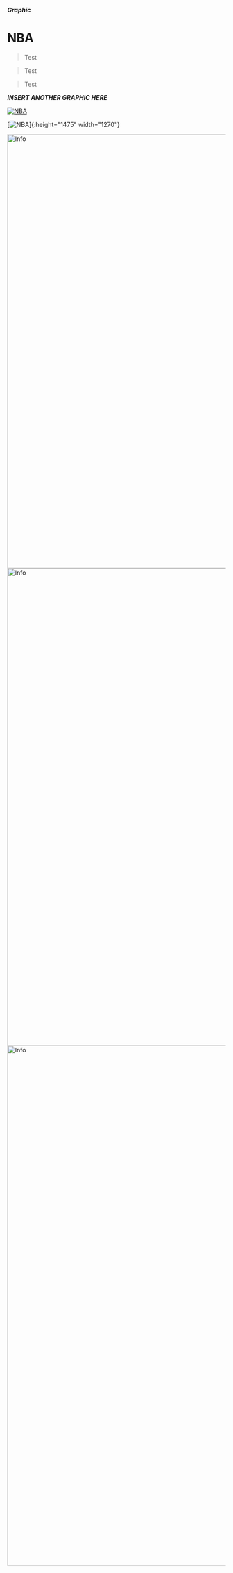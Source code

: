 

***Graphic***

# NBA

> Test

> Test

> Test



***INSERT ANOTHER GRAPHIC HERE***


[![NBA](https://i.imgur.com/sHH8AOf.png)](height=1475)

[![NBA](https://i.imgur.com/sHH8AOf.png)]{:height="1475" width="1270"}

<img src="https://i.imgur.com/sHH8AOf.png" alt="Info" title="Test" width="800" height="1000" />

<img src="https://i.imgur.com/sHH8AOf.png" alt="Info" title="Test" width="900" height="1100" />


<img src="https://i.imgur.com/sHH8AOf.png" alt="Info" title="Test" width="1000" height="1200" />

